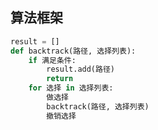 
## 算法框架
``` python
result = []
def backtrack(路径, 选择列表):
    if 满足条件:
        result.add(路径)
        return
    for 选择 in 选择列表:
        做选择
        backtrack(路径, 选择列表)
        撤销选择        
```
        
